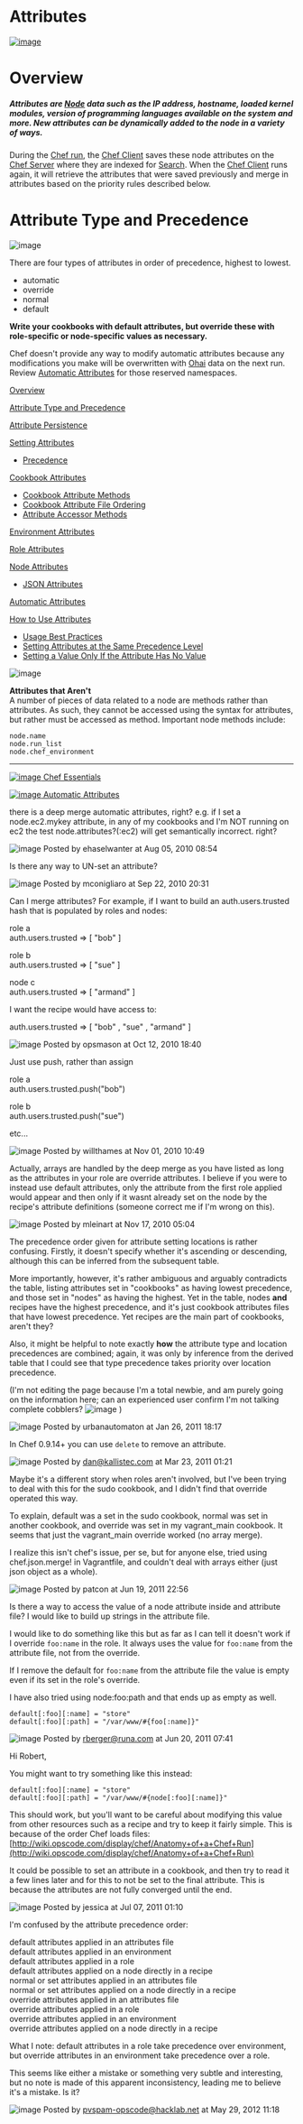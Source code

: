 Attributes
==========

[![image](../attachments/thumbnails/1179784/14057491)](http://wiki.opscode.com/download../attachments/1179784/attributes.jpg)

Overview
========

##### Attributes are [Node](Nodes.html "Nodes") data such as the IP address, hostname, loaded kernel modules, version of programming languages available on the system and more. New attributes can be dynamically added to the node in a variety of ways.  
  
 During the [Chef run](Anatomy%20of%20a%20Chef%20Run.html "Anatomy of a Chef Run"), the [Chef Client](Chef%20Client.html "Chef Client") saves these node attributes on the [Chef Server](Chef%20Server.html "Chef Server") where they are indexed for [Search](Search.html "Search"). When the [Chef Client](Chef%20Client.html "Chef Client") runs again, it will retrieve the attributes that were saved previously and merge in attributes based on the priority rules described below.

Attribute Type and Precedence
=============================

![image](../attachments/1179784/7208965.png)

There are four types of attributes in order of precedence, highest to
lowest.

-   automatic
-   override
-   normal
-   default

**Write your cookbooks with default attributes, but override these with
role-specific or node-specific values as necessary.**

Chef doesn't provide any way to modify automatic attributes because any
modifications you make will be overwritten with [Ohai](Ohai.html "Ohai")
data on the next run. Review [Automatic
Attributes](Automatic%20Attributes.html "Automatic Attributes") for
those reserved namespaces.

  
  

[Overview](#Attributes-Overview)

[Attribute Type and Precedence](#Attributes-AttributeTypeandPrecedence)

[Attribute Persistence](#Attributes-AttributePersistence)

[Setting Attributes](#Attributes-SettingAttributes)

-   [Precedence](#Attributes-Precedence)

[Cookbook Attributes](#Attributes-CookbookAttributes)

-   [Cookbook Attribute Methods](#Attributes-CookbookAttributeMethods)
-   [Cookbook Attribute File
    Ordering](#Attributes-CookbookAttributeFileOrdering)
-   [Attribute Accessor Methods](#Attributes-AttributeAccessorMethods)

[Environment Attributes](#Attributes-EnvironmentAttributes)

[Role Attributes](#Attributes-RoleAttributes)

[Node Attributes](#Attributes-NodeAttributes)

-   [JSON Attributes](#Attributes-JSONAttributes)

[Automatic Attributes](#Attributes-AutomaticAttributes)

[How to Use Attributes](#Attributes-HowtoUseAttributes)

-   [Usage Best Practices](#Attributes-UsageBestPractices)
-   [Setting Attributes at the Same Precedence
    Level](#Attributes-SettingAttributesattheSamePrecedenceLevel)
-   [Setting a Value Only If the Attribute Has No
    Value](#Attributes-SettingaValueOnlyIftheAttributeHasNoValue)

  

![image](images/icons/emoticons/forbidden.gif)

**Attributes that Aren't**  
A number of pieces of data related to a node are methods rather than
attributes. As such, they cannot be accessed using the syntax for
attributes, but rather must be accessed as method. Important node
methods include:

    node.name
    node.run_list
    node.chef_environment

* * * * *

[![image](../attachments/1179784/20840571.png) Chef
Essentials](Chef%20Essentials.html "Chef Essentials")

[![image](../attachments/1179784/20840570.png) Automatic
Attributes](Automatic%20Attributes.html "Automatic Attributes")

  
  

  

there is a deep merge automatic attributes, right? e.g. if I set a
node.ec2.mykey attribute, in any of my cookbooks and I'm NOT running on
ec2 the test node.attributes?(:ec2) will get semantically incorrect.
right?

![image](images/icons/comment_16.gif) Posted by ehaselwanter at Aug 05,
2010 08:54

Is there any way to UN-set an attribute?

![image](images/icons/comment_16.gif) Posted by mconigliaro at Sep 22,
2010 20:31

Can I merge attributes? For example, if I want to build an
auth.users.trusted hash that is populated by roles and nodes:

role a  
 auth.users.trusted =\> [ "bob" ]

role b  
 auth.users.trusted =\> [ "sue" ]

node c  
 auth.users.trusted =\> [ "armand" ]

I want the recipe would have access to:

auth.users.trusted =\> [ "bob" , "sue" , "armand" ]

![image](images/icons/comment_16.gif) Posted by opsmason at Oct 12, 2010
18:40

Just use push, rather than assign

role a  
 auth.users.trusted.push("bob")

role b  
 auth.users.trusted.push("sue")

etc...

![image](images/icons/comment_16.gif) Posted by willthames at Nov 01,
2010 10:49

Actually, arrays are handled by the deep merge as you have listed as
long as the attributes in your role are override attributes. I believe
if you were to instead use default attributes, only the attribute from
the first role applied would appear and then only if it wasnt already
set on the node by the recipe's attribute definitions (someone correct
me if I'm wrong on this).

![image](images/icons/comment_16.gif) Posted by mleinart at Nov 17, 2010
05:04

The precedence order given for attribute setting locations is rather
confusing. Firstly, it doesn't specify whether it's ascending or
descending, although this can be inferred from the subsequent table.

More importantly, however, it's rather ambiguous and arguably
contradicts the table, listing attributes set in "cookbooks" as having
lowest precedence, and those set in "nodes" as having the highest. Yet
in the table, nodes **and** recipes have the highest precedence, and
it's just cookbook attributes files that have lowest precedence. Yet
recipes are the main part of cookbooks, aren't they?

Also, it might be helpful to note exactly **how** the attribute type and
location precedences are combined; again, it was only by inference from
the derived table that I could see that type precedence takes priority
over location precedence.

(I'm not editing the page because I'm a total newbie, and am purely
going on the information here; can an experienced user confirm I'm not
talking complete cobblers? ![image](images/icons/emoticons/smile.gif) )

![image](images/icons/comment_16.gif) Posted by urbanautomaton at Jan
26, 2011 18:17

In Chef 0.9.14+ you can use `delete` to remove an attribute.

![image](images/icons/comment_16.gif) Posted by dan@kallistec.com at Mar
23, 2011 01:21

Maybe it's a different story when roles aren't involved, but I've been
trying to deal with this for the sudo cookbook, and I didn't find that
override operated this way.

To explain, default was a set in the sudo cookbook, normal was set in
another cookbook, and override was set in my vagrant\_main cookbook. It
seems that just the vagrant\_main override worked (no array merge).

I realize this isn't chef's issue, per se, but for anyone else, tried
using chef.json.merge! in Vagrantfile, and couldn't deal with arrays
either (just json object as a whole).

![image](images/icons/comment_16.gif) Posted by patcon at Jun 19, 2011
22:56

Is there a way to access the value of a node attribute inside and
attribute file? I would like to build up strings in the attribute file.

I would like to do something like this but as far as I can tell it
doesn't work if I override `foo:name` in the role. It always uses the
value for `foo:name` from the attribute file, not from the override.

If I remove the default for `foo:name` from the attribute file the value
is empty even if its set in the role's override.

I have also tried using node:foo:path and that ends up as empty as well.

    default[:foo][:name] = "store"
    default[:foo][:path] = "/var/www/#{foo[:name]}"

![image](images/icons/comment_16.gif) Posted by rberger@runa.com at Jun
20, 2011 07:41

Hi Robert,

You might want to try something like this instead:

    default[:foo][:name] = "store"
    default[:foo][:path] = "/var/www/#{node[:foo][:name]}"

This should work, but you'll want to be careful about modifying this
value from other resources such as a recipe and try to keep it fairly
simple. This is because of the order Chef loads files:
[http://wiki.opscode.com/display/chef/Anatomy+of+a+Chef+Run](http://wiki.opscode.com/display/chef/Anatomy+of+a+Chef+Run)

It could be possible to set an attribute in a cookbook, and then try to
read it a few lines later and for this to not be set to the final
attribute. This is because the attributes are not fully converged until
the end.

![image](images/icons/comment_16.gif) Posted by jessica at Jul 07, 2011
01:10

I'm confused by the attribute precedence order:

default attributes applied in an attributes file  
 default attributes applied in an environment  
 default attributes applied in a role  
 default attributes applied on a node directly in a recipe  
 normal or set attributes applied in an attributes file  
 normal or set attributes applied on a node directly in a recipe  
 override attributes applied in an attributes file  
 override attributes applied in a role  
 override attributes applied in an environment  
 override attributes applied on a node directly in a recipe

What I note: default attributes in a role take precedence over
environment, but override attributes in an environment take precedence
over a role.

This seems like either a mistake or something very subtle and
interesting, but no note is made of this apparent inconsistency, leading
me to believe it's a mistake. Is it?

![image](images/icons/comment_16.gif) Posted by
pvspam-opscode@hacklab.net at May 29, 2012 11:18
